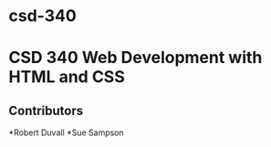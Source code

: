 # csd-340
<h1>CSD 340 Web Development with HTML and CSS</h1>

<h2>Contributors</h2>
*Robert Duvall
*Sue Sampson
